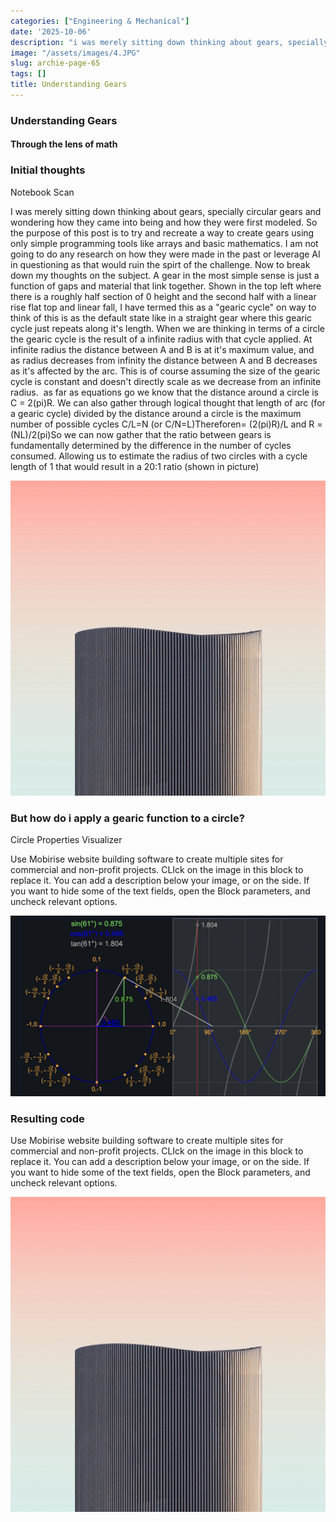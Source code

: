 ```yaml
---
categories: ["Engineering & Mechanical"]
date: '2025-10-06'
description: "i was merely sitting down thinking about gears, specially circular gears and wondering how they came into being and how they were first modeled. so the purpose of this post is to try and recreate a."
image: "/assets/images/4.JPG"
slug: archie-page-65
tags: []
title: Understanding Gears
---
```



### Understanding Gears


#### Through the lens of math




### Initial thoughts


Notebook Scan


I was merely sitting down thinking about gears, specially circular gears and wondering how they came into being and how they were first modeled. So the purpose of this post is to try and recreate a way to create gears using only simple programming tools like arrays and basic mathematics. I am not going to do any research on how they were made in the past or leverage AI in questioning as that would ruin the spirt of the challenge. Now to break down my thoughts on the subject. A gear in the most simple sense is just a function of gaps and material that link together. Shown in the top left where there is a roughly half section of 0 height and the second half with a linear rise flat top and linear fall, I have termed this as a "gearic cycle" on way to think of this is as the default state like in a straight gear where this gearic cycle just repeats along it's length. When we are thinking in terms of a circle the gearic cycle is the result of a infinite radius with that cycle applied. At infinite radius the distance between A and B is at it's maximum value, and as radius decreases from infinity the distance between A and B decreases as it's affected by the arc. This is of course assuming the size of the gearic cycle is constant and doesn't directly scale as we decrease from an infinite radius.  as far as equations go we know that the distance around a circle is C = 2(pi)R. We can also gather through logical thought that length of arc (for a gearic cycle) divided by the distance around a circle is the maximum number of possible cycles C/L=N (or C/N=L)Thereforen= (2(pi)R)/L and R = (NL)/2(pi)So we can now gather that the ratio between gears is fundamentally determined by the difference in the number of cycles consumed. Allowing us to estimate the radius of two circles with a cycle length of 1 that would result in a 20:1 ratio (shown in picture)


![Mobirise Website Builder](/assets/images/4.JPG)




### But how do i apply a gearic function to a circle?


Circle Properties Visualizer


Use Mobirise website building software to create multiple sites for commercial and non-profit projects. CLIck on the image in this block to replace it. You can add a description below your image, or on the side. If you want to hide some of the text fields, open the Block parameters, and uncheck relevant options.


![Mobirise Website Builder](/assets/images/screen-shot-2025-01-23-at-10.23.56-am.PNG)




### Resulting code


Use Mobirise website building software to create multiple sites for commercial and non-profit projects. CLIck on the image in this block to replace it. You can add a description below your image, or on the side. If you want to hide some of the text fields, open the Block parameters, and uncheck relevant options.


![Mobirise Website Builder](/assets/images/4.JPG)


